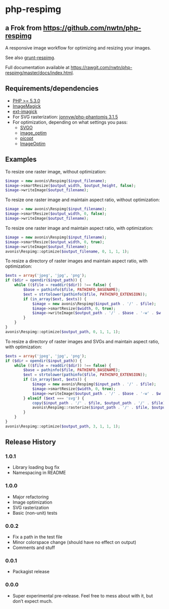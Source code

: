# php-respimg

## a Frok from https://github.com/nwtn/php-respimg

A responsive image workflow for optimizing and resizing your images.

See also [grunt-respimg](https://www.npmjs.com/package/grunt-respimg).

Full documentation available at <https://rawgit.com/nwtn/php-respimg/master/docs/index.html>.

## Requirements/dependencies

* [PHP >= 5.3.0](http://php.net/)
* [ImageMagick](http://imagemagick.org/)
* [ext-imagick](http://php.net/manual/en/book.imagick.php)
* For SVG rasterization: [jonnyw/php-phantomjs 3.1.5](https://github.com/jonnnnyw/php-phantomjs)
* For optimization, depending on what settings you pass:
	* [SVGO](https://github.com/svg/svgo)
	* [image_optim](https://github.com/toy/image_optim)
	* [picopt](https://github.com/ajslater/picopt)
	* [ImageOptim](https://imageoptim.com/)

## Examples

To resize one raster image, without optimization:

```php
$image = new avonis\Respimg($input_filename);
$image->smartResize($output_width, $output_height, false);
$image->writeImage($output_filename);
```

To resize one raster image and maintain aspect ratio, without optimization:

```php
$image = new avonis\Respimg($input_filename);
$image->smartResize($output_width, 0, false);
$image->writeImage($output_filename);
```

To resize one raster image and maintain aspect ratio, with optimization:

```php
$image = new avonis\Respimg($input_filename);
$image->smartResize($output_width, 0, true);
$image->writeImage($output_filename);
avonis\Respimg::optimize($output_filename, 0, 1, 1, 1);
```

To resize a directory of raster images and maintain aspect ratio, with optimization:

```php
$exts = array('jpeg', 'jpg', 'png');
if ($dir = opendir($input_path)) {
	while (($file = readdir($dir)) !== false) {
		$base = pathinfo($file, PATHINFO_BASENAME);
		$ext = strtolower(pathinfo($file, PATHINFO_EXTENSION));
		if (in_array($ext, $exts)) {
			$image = new avonis\Respimg($input_path . '/' . $file);
			$image->smartResize($width, 0, true);
			$image->writeImage($output_path . '/' . $base . '-w' . $w . '.' . $ext);
		}
	}
}
avonis\Respimg::optimize($output_path, 0, 1, 1, 1);
```

To resize a directory of raster images and SVGs and maintain aspect ratio, with optimization:

```php
$exts = array('jpeg', 'jpg', 'png');
if ($dir = opendir($input_path)) {
	while (($file = readdir($dir)) !== false) {
		$base = pathinfo($file, PATHINFO_BASENAME);
		$ext = strtolower(pathinfo($file, PATHINFO_EXTENSION));
		if (in_array($ext, $exts)) {
			$image = new avonis\Respimg($input_path . '/' . $file);
			$image->smartResize($width, 0, true);
			$image->writeImage($output_path . '/' . $base . '-w' . $w . '.' . $ext);
		} elseif ($ext === 'svg') {
			copy($input_path . '/' . $file, $output_path . '/' . $file);
			avonis\Respimg::rasterize($input_path . '/' . $file, $output_path . '/', $width, 0);
		}
	}
}
avonis\Respimg::optimize($output_path, 3, 1, 1, 1);
```

## Release History

### 1.0.1

* Library loading bug fix
* Namespacing in README

### 1.0.0

* Major refactoring
* Image optimization
* SVG rasterization
* Basic (non-unit) tests

### 0.0.2

* Fix a path in the test file
* Minor colorspace change (should have no effect on output)
* Comments and stuff

### 0.0.1

* Packagist release

### 0.0.0

* Super experimental pre-release. Feel free to mess about with it, but don’t expect much.
